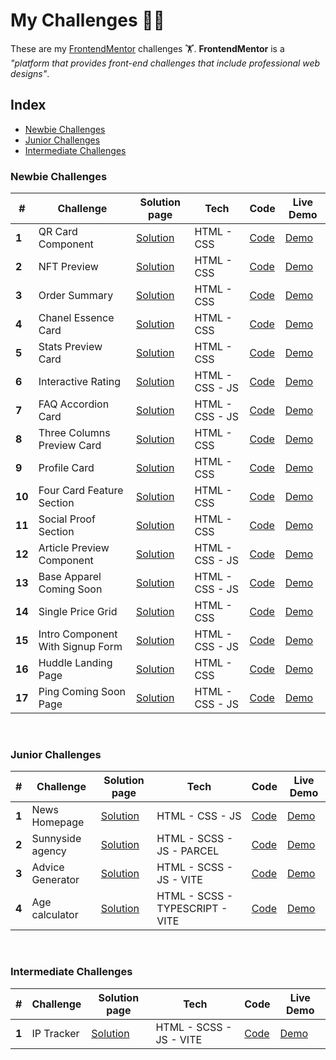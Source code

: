# My Challenges 🧑‍🎓

These are my [FrontendMentor](https://www.frontendmentor.io/) challenges 🏋️. **FrontendMentor** is a *"platform that provides front-end challenges that include professional web designs"*.

## Index
* [Newbie Challenges](#newbie-challenges)
* [Junior Challenges](#junior-challenges)
* [Intermediate Challenges](#intermediate-challenges)

### **Newbie Challenges**
| # | Challenge | Solution page | Tech | Code | Live Demo |
|--- |--- | --- | --- | --- | --- |
| **1** |QR Card Component | [Solution](https://www.frontendmentor.io/solutions/qr-code-component-9BbYoZrfbJ) | HTML - CSS | [Code](https://github.com/Kevhec/frontEndMentor/tree/master/projects/N-QR_card_component) | [Demo](https://kevhec.github.io/frontEndMentor/projects/N-QR_card_component/index.html) |
| **2** | NFT Preview | [Solution](https://www.frontendmentor.io/solutions/nft-preview-card-component-TtG7MbeJKt) | HTML - CSS | [Code](https://github.com/Kevhec/frontEndMentor/tree/master/projects/N-NFT_preview_component) | [Demo](https://kevhec.github.io/frontEndMentor/projects/N-NFT_preview_component/index.html) |
| **3** | Order Summary | [Solution]() | HTML - CSS | [Code](https://github.com/Kevhec/frontEndMentor/tree/master/projects/N-Order_summary_component) | [Demo](https://kevhec.github.io/frontEndMentor/projects/N-Order_summary_component/index.html) |
| **4** | Chanel Essence Card | [Solution](https://www.frontendmentor.io/solutions/product-preview-card-component-HnxGXVhRkI) | HTML - CSS | [Code](https://github.com/Kevhec/frontEndMentor/tree/master/projects/N-Chanel_essence_card) | [Demo](https://kevhec.github.io/frontEndMentor/projects/N-Chanel_essence_card/) |
| **5** | Stats Preview Card | [Solution](https://www.frontendmentor.io/solutions/stats-preview-card-component-41kQX3O0jr) | HTML - CSS | [Code](https://github.com/Kevhec/frontEndMentor/tree/master/projects/N-Stats_preview_card_component) | [Demo](https://kevhec.github.io/frontEndMentor/projects/N-Stats_preview_card_component/) |
| **6** | Interactive Rating | [Solution](https://www.frontendmentor.io/solutions/interactive-rating-component-tN0dITimX_) | HTML - CSS - JS | [Code](https://github.com/Kevhec/frontEndMentor/tree/master/projects/N-Interactive_Rating_Component) | [Demo](https://kevhec.github.io/frontEndMentor/projects/N-Interactive_Rating_Component/) |
| **7** | FAQ Accordion Card | [Solution](https://www.frontendmentor.io/solutions/faq-accordion-card-QXllwsScLk) | HTML - CSS - JS | [Code](https://github.com/Kevhec/frontEndMentor/tree/master/projects/N-FAQ_accordion_card) | [Demo](https://kevhec.github.io/frontEndMentor/projects/N-FAQ_accordion_card/) |
| **8** | Three Columns Preview Card | [Solution](https://www.frontendmentor.io/solutions/3column-preview-card-component-jSDWA4XrhL) | HTML - CSS | [Code](https://github.com/Kevhec/frontEndMentor/tree/master/projects/N-Three_column_preview_card_component) | [Demo](https://kevhec.github.io/frontEndMentor/projects/N-Three_column_preview_card_component/) |
| **9** | Profile Card | [Solution](https://www.frontendmentor.io/solutions/profile-card-component-yLEgWJ-bEE) | HTML - CSS | [Code](https://github.com/Kevhec/frontEndMentor/tree/master/projects/N-Profile_card_component) | [Demo](https://kevhec.github.io/frontEndMentor/projects/N-Profile_card_component/) |
| **10** | Four Card Feature Section | [Solution](https://www.frontendmentor.io/solutions/four-card-feature-section-2y5c6nnF_A) | HTML - CSS | [Code](https://github.com/Kevhec/frontEndMentor/tree/master/projects/N-Four_card_feature_section) | [Demo](https://kevhec.github.io/frontEndMentor/projects/N-Four_card_feature_section/) |
| **11** | Social Proof Section | [Solution](https://www.frontendmentor.io/solutions/social-proof-section-1UgmQZZbbB) | HTML - CSS | [Code](https://github.com/Kevhec/frontEndMentor/tree/master/projects/N-Social_proof_section) | [Demo](https://kevhec.github.io/frontEndMentor/projects/N-Social_proof_section/) |
| **12** | Article Preview Component | [Solution](https://www.frontendmentor.io/solutions/article-preview-component-DA3xRQM1qc) | HTML - CSS - JS | [Code](https://github.com/Kevhec/frontEndMentor/tree/master/projects/N-Article_preview_component) | [Demo](https://kevhec.github.io/frontEndMentor/projects/N-Article_preview_component/) |
| **13** | Base Apparel Coming Soon | [Solution](https://www.frontendmentor.io/solutions/base-apparel-coming-soon-page-BiWBE65Cvk) | HTML - CSS - JS | [Code](https://github.com/Kevhec/frontEndMentor/tree/master/projects/N-Base_apparel_coming_soon) | [Demo](https://kevhec.github.io/frontEndMentor/projects/N-Base_apparel_coming_soon/) |
| **14** | Single Price Grid | [Solution](https://www.frontendmentor.io/solutions/single-price-grid-component-7by86aRoiU) | HTML - CSS | [Code](https://github.com/Kevhec/frontEndMentor/tree/master/projects/N-Single_price_grid_component) | [Demo](https://kevhec.github.io/frontEndMentor/projects/N-Single_price_grid_component/) |
| **15** | Intro Component With Signup Form | [Solution](https://www.frontendmentor.io/solutions/intro-component-with-signup-form-17CjOtCS2p) | HTML - CSS - JS | [Code](https://github.com/Kevhec/frontEndMentor/tree/master/projects/N-Intro_component_with_signup_form) | [Demo](https://kevhec.github.io/frontEndMentor/projects/N-Intro_component_with_signup_form/) |
| **16** | Huddle Landing Page | [Solution](https://www.frontendmentor.io/solutions/huddle-landing-page-with-a-single-introductory-section-nr8gnlMMeX) | HTML - CSS | [Code](https://github.com/Kevhec/frontEndMentor/tree/master/projects/N-Huddle_landing_page_with_single_introductory_section) | [Demo](https://kevhec.github.io/frontEndMentor/projects/N-Huddle_landing_page_with_single_introductory_section/) |
| **17** | Ping Coming Soon Page | [Solution](https://www.frontendmentor.io/solutions/ping-single-column-coming-soon-page-BKqg6D6hDA) | HTML - CSS - JS | [Code](https://github.com/Kevhec/frontEndMentor/tree/master/projects/N-Ping_coming_soon_page) | [Demo](https://kevhec.github.io/frontEndMentor/projects/N-Ping_coming_soon_page/) |

&nbsp;

### **Junior Challenges**
| # | Challenge | Solution page | Tech | Code | Live Demo |
| --- | --- | --- | --- | --- | --- |
| **1** | News Homepage | [Solution](https://www.frontendmentor.io/solutions/news-homepage-STCSh6wz7K) | HTML - CSS - JS | [Code](https://github.com/Kevhec/frontEndMentor/tree/master/projects/J-News_homepage) | [Demo](https://www.frontendmentor.io/solutions/news-homepage-STCSh6wz7K) |
| **2** | Sunnyside agency | [Solution](https://www.frontendmentor.io/solutions/sunnyside-agency-scss-bem-parcel-sharp-modern-image-formats-g7eUCbLDLH) | HTML - SCSS - JS - PARCEL | [Code](https://github.com/Kevhec/frontEndMentor/tree/master/projects/J-Sunnyside_agency_landing_page) | [Demo](https://kevhec.github.io/frontEndMentor/projects/J-Sunnyside_agency_landing_page/public/) |
| **3** | Advice Generator | [Solution](https://www.frontendmentor.io/solutions/advice-generator-api-P0Hklx_Xzw) | HTML - SCSS - JS - VITE | [Code](https://github.com/Kevhec/frontEndMentor/tree/master/projects/J-Advice-generator-app) | [Demo](https://advicegen-kevhec.netlify.app) |
| **4** | Age calculator | [Solution](https://www.frontendmentor.io/solutions/age-calculator-vite-typescript-bem-scss-Bv6ly-nZfo) | HTML - SCSS - TYPESCRIPT - VITE | [Code](https://github.com/Kevhec/frontEndMentor/tree/master/projects/J-Age_calculator) | [Demo](https://age-calculator-kevhec.netlify.app) |

&nbsp;

### **Intermediate Challenges**
| # | Challenge | Solution page | Tech | Code | Live Demo |
| --- | --- | --- | --- | --- | --- |
| **1** | IP Tracker | [Solution](https://www.frontendmentor.io/solutions/ip-tracker-_JJH8yN2fh) | HTML - SCSS - JS - VITE | [Code](https://github.com/Kevhec/frontEndMentor/tree/master/projects/I-Ip_address_tracker) | [Demo](https://iptracker-kevhec.netlify.app) |


<!-- | # | Challenge | Solution page | Tech | Code | Live Demo |
| --- | --- | --- | --- | --- | --- |
| **#** | NFT Preview | [Solution]() | HTML CSS | [Code]() | [Demo]() | -->
